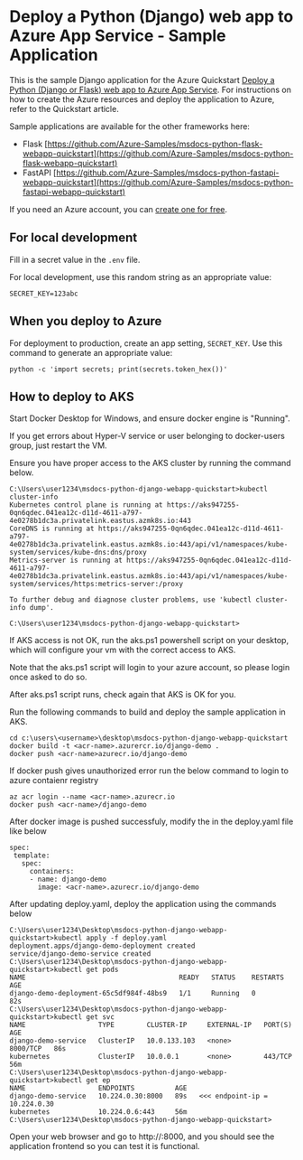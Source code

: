 # Deploy a Python (Django) web app to Azure App Service - Sample Application

This is the sample Django application for the Azure Quickstart [Deploy a Python (Django or Flask) web app to Azure App Service](https://docs.microsoft.com/en-us/azure/app-service/quickstart-python).  For instructions on how to create the Azure resources and deploy the application to Azure, refer to the Quickstart article.

Sample applications are available for the other frameworks here:

* Flask [https://github.com/Azure-Samples/msdocs-python-flask-webapp-quickstart](https://github.com/Azure-Samples/msdocs-python-flask-webapp-quickstart)
* FastAPI [https://github.com/Azure-Samples/msdocs-python-fastapi-webapp-quickstart](https://github.com/Azure-Samples/msdocs-python-fastapi-webapp-quickstart)

If you need an Azure account, you can [create one for free](https://azure.microsoft.com/en-us/free/).

## For local development

Fill in a secret value in the `.env` file.

For local development, use this random string as an appropriate value:

```shell
SECRET_KEY=123abc
```

## When you deploy to Azure

For deployment to production, create an app setting, `SECRET_KEY`. Use this command to generate an appropriate value:

```shell
python -c 'import secrets; print(secrets.token_hex())'
```

## How to deploy to AKS

Start Docker Desktop for Windows, and ensure docker engine is "Running".

If you get errors about Hyper-V service or user belonging to docker-users group, just restart the VM.

Ensure you have proper access to the AKS cluster by running the command below.

```
C:\Users\user1234\msdocs-python-django-webapp-quickstart>kubectl cluster-info
Kubernetes control plane is running at https://aks947255-0qn6qdec.041ea12c-d11d-4611-a797-4e0278b1dc3a.privatelink.eastus.azmk8s.io:443
CoreDNS is running at https://aks947255-0qn6qdec.041ea12c-d11d-4611-a797-4e0278b1dc3a.privatelink.eastus.azmk8s.io:443/api/v1/namespaces/kube-system/services/kube-dns:dns/proxy
Metrics-server is running at https://aks947255-0qn6qdec.041ea12c-d11d-4611-a797-4e0278b1dc3a.privatelink.eastus.azmk8s.io:443/api/v1/namespaces/kube-system/services/https:metrics-server:/proxy

To further debug and diagnose cluster problems, use 'kubectl cluster-info dump'.

C:\Users\user1234\msdocs-python-django-webapp-quickstart>
```

If AKS access is not OK, run the aks.ps1 powershell script on your desktop, which will configure your vm with the correct access to AKS.

Note that the aks.ps1 script will login to your azure account, so please login once asked to do so.

After aks.ps1 script runs, check again that AKS is OK for you.

Run the following commands to build and deploy the sample application in AKS.

```
cd c:\users\<username>\desktop\msdocs-python-django-webapp-quickstart
docker build -t <acr-name>.azurercr.io/django-demo .
docker push <acr-name>azurecr.io/django-demo
```
If docker push gives unauthorized error run the below command to login to azure contaienr registry
```
az acr login --name <acr-name>.azurecr.io
docker push <acr-name>/django-demo
```
After docker image is pushed successfuly, modify the <acr-name> in the deploy.yaml file like below
```
spec:
 template:
   spec:
     containers:
     - name: django-demo
       image: <acr-name>.azurecr.io/django-demo
```
After updating deploy.yaml, deploy the application using the commands below
```
C:\Users\user1234\Desktop\msdocs-python-django-webapp-quickstart>kubectl apply -f deploy.yaml
deployment.apps/django-demo-deployment created
service/django-demo-service created
C:\Users\user1234\Desktop\msdocs-python-django-webapp-quickstart>kubectl get pods
NAME                                      READY   STATUS    RESTARTS   AGE
django-demo-deployment-65c5df984f-48bs9   1/1     Running   0          82s
C:\Users\user1234\Desktop\msdocs-python-django-webapp-quickstart>kubectl get svc
NAME                  TYPE        CLUSTER-IP     EXTERNAL-IP   PORT(S)    AGE
django-demo-service   ClusterIP   10.0.133.103   <none>        8000/TCP   86s
kubernetes            ClusterIP   10.0.0.1       <none>        443/TCP    56m
C:\Users\user1234\Desktop\msdocs-python-django-webapp-quickstart>kubectl get ep
NAME                  ENDPOINTS          AGE
django-demo-service   10.224.0.30:8000   89s   <<< endpoint-ip = 10.224.0.30
kubernetes            10.224.0.6:443     56m
C:\Users\user1234\Desktop\msdocs-python-django-webapp-quickstart>
```

Open your web browser and go to http://<endpoint-ip>:8000, and you should see the application frontend so you can test it is functional.
